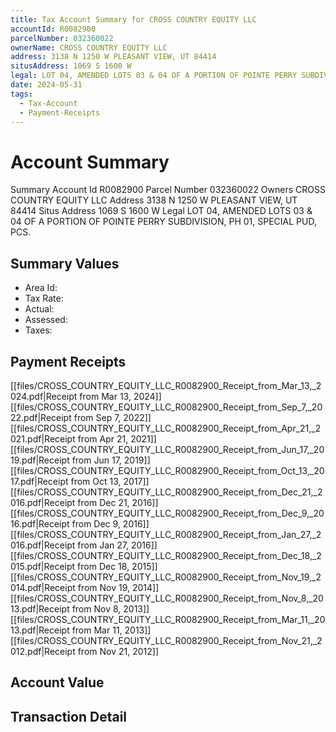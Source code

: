 ```yaml
---
title: Tax Account Summary for CROSS COUNTRY EQUITY LLC
accountId: R0082900
parcelNumber: 032360022
ownerName: CROSS COUNTRY EQUITY LLC
address: 3138 N 1250 W PLEASANT VIEW, UT 84414
situsAddress: 1069 S 1600 W
legal: LOT 04, AMENDED LOTS 03 & 04 OF A PORTION OF POINTE PERRY SUBDIVISION, PH 01, SPECIAL PUD, PCS.
date: 2024-05-31
tags:
  - Tax-Account
  - Payment-Receipts
---
```


# Account Summary
Summary
Account Id	R0082900
Parcel Number	032360022
Owners	CROSS COUNTRY EQUITY LLC
Address	3138 N 1250 W
PLEASANT VIEW, UT 84414
Situs Address	1069 S 1600 W
Legal	LOT 04, AMENDED LOTS 03 & 04 OF A PORTION OF POINTE PERRY SUBDIVISION, PH 01, SPECIAL PUD, PCS.

## Summary Values
- Area Id: 
- Tax Rate: 
- Actual: 
- Assessed: 
- Taxes: 

## Payment Receipts
[[files/CROSS_COUNTRY_EQUITY_LLC_R0082900_Receipt_from_Mar_13,_2024.pdf|Receipt from Mar 13, 2024]]
[[files/CROSS_COUNTRY_EQUITY_LLC_R0082900_Receipt_from_Sep_7,_2022.pdf|Receipt from Sep 7, 2022]]
[[files/CROSS_COUNTRY_EQUITY_LLC_R0082900_Receipt_from_Apr_21,_2021.pdf|Receipt from Apr 21, 2021]]
[[files/CROSS_COUNTRY_EQUITY_LLC_R0082900_Receipt_from_Jun_17,_2019.pdf|Receipt from Jun 17, 2019]]
[[files/CROSS_COUNTRY_EQUITY_LLC_R0082900_Receipt_from_Oct_13,_2017.pdf|Receipt from Oct 13, 2017]]
[[files/CROSS_COUNTRY_EQUITY_LLC_R0082900_Receipt_from_Dec_21,_2016.pdf|Receipt from Dec 21, 2016]]
[[files/CROSS_COUNTRY_EQUITY_LLC_R0082900_Receipt_from_Dec_9,_2016.pdf|Receipt from Dec 9, 2016]]
[[files/CROSS_COUNTRY_EQUITY_LLC_R0082900_Receipt_from_Jan_27,_2016.pdf|Receipt from Jan 27, 2016]]
[[files/CROSS_COUNTRY_EQUITY_LLC_R0082900_Receipt_from_Dec_18,_2015.pdf|Receipt from Dec 18, 2015]]
[[files/CROSS_COUNTRY_EQUITY_LLC_R0082900_Receipt_from_Nov_19,_2014.pdf|Receipt from Nov 19, 2014]]
[[files/CROSS_COUNTRY_EQUITY_LLC_R0082900_Receipt_from_Nov_8,_2013.pdf|Receipt from Nov 8, 2013]]
[[files/CROSS_COUNTRY_EQUITY_LLC_R0082900_Receipt_from_Mar_11,_2013.pdf|Receipt from Mar 11, 2013]]
[[files/CROSS_COUNTRY_EQUITY_LLC_R0082900_Receipt_from_Nov_21,_2012.pdf|Receipt from Nov 21, 2012]]

## Account Value


## Transaction Detail

